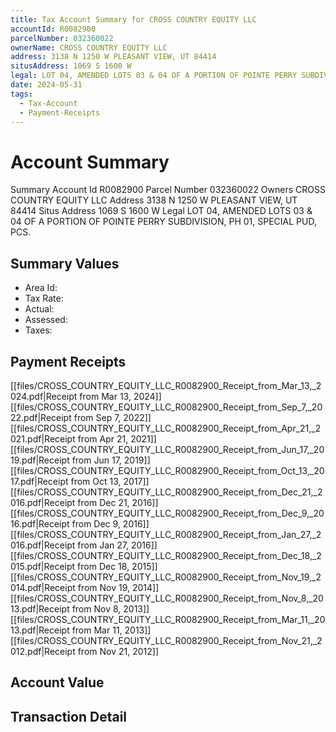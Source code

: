 ```yaml
---
title: Tax Account Summary for CROSS COUNTRY EQUITY LLC
accountId: R0082900
parcelNumber: 032360022
ownerName: CROSS COUNTRY EQUITY LLC
address: 3138 N 1250 W PLEASANT VIEW, UT 84414
situsAddress: 1069 S 1600 W
legal: LOT 04, AMENDED LOTS 03 & 04 OF A PORTION OF POINTE PERRY SUBDIVISION, PH 01, SPECIAL PUD, PCS.
date: 2024-05-31
tags:
  - Tax-Account
  - Payment-Receipts
---
```


# Account Summary
Summary
Account Id	R0082900
Parcel Number	032360022
Owners	CROSS COUNTRY EQUITY LLC
Address	3138 N 1250 W
PLEASANT VIEW, UT 84414
Situs Address	1069 S 1600 W
Legal	LOT 04, AMENDED LOTS 03 & 04 OF A PORTION OF POINTE PERRY SUBDIVISION, PH 01, SPECIAL PUD, PCS.

## Summary Values
- Area Id: 
- Tax Rate: 
- Actual: 
- Assessed: 
- Taxes: 

## Payment Receipts
[[files/CROSS_COUNTRY_EQUITY_LLC_R0082900_Receipt_from_Mar_13,_2024.pdf|Receipt from Mar 13, 2024]]
[[files/CROSS_COUNTRY_EQUITY_LLC_R0082900_Receipt_from_Sep_7,_2022.pdf|Receipt from Sep 7, 2022]]
[[files/CROSS_COUNTRY_EQUITY_LLC_R0082900_Receipt_from_Apr_21,_2021.pdf|Receipt from Apr 21, 2021]]
[[files/CROSS_COUNTRY_EQUITY_LLC_R0082900_Receipt_from_Jun_17,_2019.pdf|Receipt from Jun 17, 2019]]
[[files/CROSS_COUNTRY_EQUITY_LLC_R0082900_Receipt_from_Oct_13,_2017.pdf|Receipt from Oct 13, 2017]]
[[files/CROSS_COUNTRY_EQUITY_LLC_R0082900_Receipt_from_Dec_21,_2016.pdf|Receipt from Dec 21, 2016]]
[[files/CROSS_COUNTRY_EQUITY_LLC_R0082900_Receipt_from_Dec_9,_2016.pdf|Receipt from Dec 9, 2016]]
[[files/CROSS_COUNTRY_EQUITY_LLC_R0082900_Receipt_from_Jan_27,_2016.pdf|Receipt from Jan 27, 2016]]
[[files/CROSS_COUNTRY_EQUITY_LLC_R0082900_Receipt_from_Dec_18,_2015.pdf|Receipt from Dec 18, 2015]]
[[files/CROSS_COUNTRY_EQUITY_LLC_R0082900_Receipt_from_Nov_19,_2014.pdf|Receipt from Nov 19, 2014]]
[[files/CROSS_COUNTRY_EQUITY_LLC_R0082900_Receipt_from_Nov_8,_2013.pdf|Receipt from Nov 8, 2013]]
[[files/CROSS_COUNTRY_EQUITY_LLC_R0082900_Receipt_from_Mar_11,_2013.pdf|Receipt from Mar 11, 2013]]
[[files/CROSS_COUNTRY_EQUITY_LLC_R0082900_Receipt_from_Nov_21,_2012.pdf|Receipt from Nov 21, 2012]]

## Account Value


## Transaction Detail

